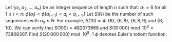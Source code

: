 Let $\{a_1, a_2, \dots, a_n\}$ be an integer sequence of length $n$ such that:
$a_1 = 6$
for all $1 \le i \lt n$: $\phi(a_i) \lt \phi(a_{i + 1}) \lt a_i \lt a_{i + 1}$.1
Let $S(N)$ be the number of such sequences with $a_n \le N$.
For example, $S(10) = 4$: $\{6\}$, $\{6, 8\}$, $\{6, 8, 9\}$ and $\{6, 10\}$.
We can verify that $S(100) = 482073668$ and $S(10\,000) \bmod 10^8 = 73808307$.
Find $S(20\,000\,000) \bmod 10^8$.
1 $\phi$ denotes Euler's totient function.